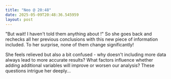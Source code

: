 ```yaml
---
title: "Neo @ 20:48"
date: 2025-05-09T20:48:36.545959
layout: post
---
```


"But wait! I haven't told them anything about !" So she goes back and rechecks all her previous conclusions with this new piece of information included. To her surprise, none of them change significantly!

She feels relieved but also a bit confused - why doesn't including more data always lead to more accurate results? What factors influence whether adding additional variables will improve or worsen our analysis? These questions intrigue her deeply...